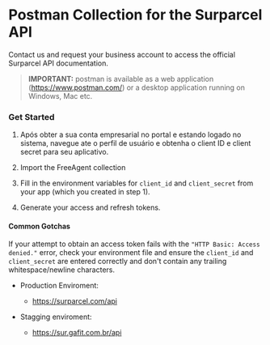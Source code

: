 # Postman Collection for the Surparcel API

Contact us and request your business account to access the official Surparcel API documentation.

> **IMPORTANT:** postman is available as a web application (https://www.postman.com/) or a desktop application running on Windows, Mac etc. 

### Get Started

1. Após obter a sua conta empresarial no portal e estando logado no sistema, navegue ate o perfil de usuário e obtenha o client ID e client secret para seu aplicativo.
2. Import the FreeAgent collection

3. Fill in the environment variables for `client_id`
and `client_secret` from your app (which you created in step 1).

4. Generate your access and refresh tokens.

#### Common Gotchas
If your attempt to obtain an access token fails with the `"HTTP Basic: Access denied."` error, check your environment file and ensure the `client_id` and `client_secret` are entered correctly and don't contain any trailing whitespace/newline characters.

- Production Enviroment:
  - https://surparcel.com/api

- Stagging enviroment:
  - https://sur.gafit.com.br/api
